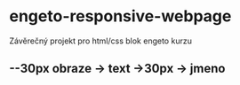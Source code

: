 # engeto-responsive-webpage

Závěrečný projekt pro html/css blok engeto kurzu

## --30px obraze -> text ->30px -> jmeno
